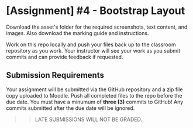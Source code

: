# [Assignment] #4 - Bootstrap Layout
Download the asset's folder for the required screenshots, text content, and images. Also download the marking guide and instructions. 

Work on this repo locally and push your files back up to the classroom repository as you work. Your instructor will see your work as you submit commits and can provide feedback if requested.

## Submission Requirements
Your assignment will be submitted via the GitHub repository and a zip file copy uploaded to Moodle. Push all completed files to the repo before the due date. You must have a minumum of **three (3)** commits to GitHub! Any commits submitted after the due date will be ignored.

>>LATE SUBMISSIONS WILL NOT BE GRADED.